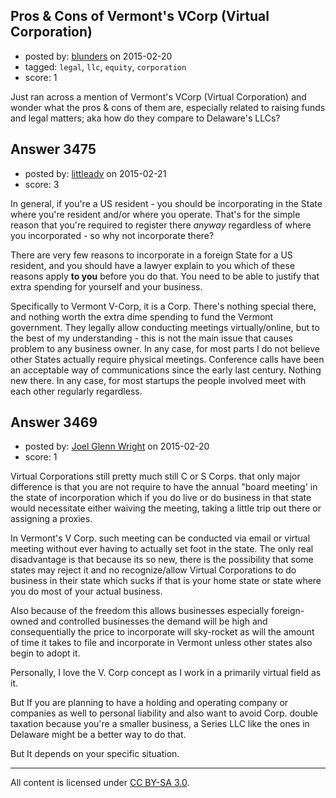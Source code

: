 ## Pros & Cons of Vermont's VCorp (Virtual Corporation)

- posted by: [blunders](https://stackexchange.com/users/216182/blunders) on 2015-02-20
- tagged: `legal`, `llc`, `equity`, `corporation`
- score: 1

Just ran across a mention of Vermont's VCorp (Virtual Corporation) and wonder what the pros & cons of them are, especially related to raising funds and legal matters; aka how do they compare to Delaware's LLCs?


## Answer 3475

- posted by: [littleadv](https://stackexchange.com/users/307221/littleadv) on 2015-02-21
- score: 3

In general, if you're a US resident - you should be incorporating in the State where you're resident and/or where you operate. That's for the simple reason that you're required to register there *anyway* regardless of where you incorporated - so why not incorporate there?

There are very few reasons to incorporate in a foreign State for a US resident, and you should have a lawyer explain to you which of these reasons apply **to you** before you do that. You need to be able to justify that extra spending for yourself and your business.

Specifically to Vermont V-Corp, it is a Corp. There's nothing special there, and nothing worth the extra dime spending to fund the Vermont government. They legally allow conducting meetings virtually/online, but to the best of my understanding - this is not the main issue that causes problem to any business owner. In any case, for most parts I do not believe other States actually require physical meetings. Conference calls have been an acceptable way of communications since the early last century. Nothing new there. In any case, for most startups the people involved meet with each other regularly regardless.


## Answer 3469

- posted by: [Joel Glenn Wright](https://stackexchange.com/users/5063331/joel-glenn-wright) on 2015-02-20
- score: 1

Virtual Corporations still pretty much still C or S Corps. that only major difference is that you are not require to have the annual "board meeting' in the state of incorporation which if you do live or do business in that state would necessitate either waiving the meeting, taking a little trip out there or assigning a proxies. 

In Vermont's V Corp. such meeting can be conducted via email or virtual meeting without ever having to actually set foot in the state. The only real disadvantage is that because its so new, there is the possibility that some states may reject it and no recognize/allow Virtual Corporations to do business in their state which sucks if that is your home state or state where you do most of your actual business. 

Also because of the freedom this allows businesses especially foreign-owned and controlled businesses the demand will be high and consequentially the price to incorporate will sky-rocket as will the amount of time it takes to file and incorporate in Vermont unless other states also begin to adopt it. 

Personally, I love the V. Corp concept as I work in a primarily virtual field as it. 

But If you are planning to have a holding and operating company or companies as well to personal liability and also want to avoid Corp. double taxation because you're a smaller business, a Series LLC like the ones in Delaware might be a better way to do that. 

But It depends on your specific situation.



---

All content is licensed under [CC BY-SA 3.0](https://creativecommons.org/licenses/by-sa/3.0/).
